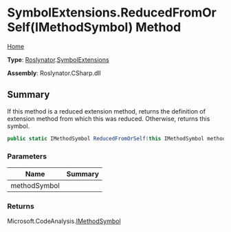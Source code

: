# SymbolExtensions\.ReducedFromOrSelf\(IMethodSymbol\) Method

[Home](../../../README.md)

**Type**: [Roslynator](../../README.md)\.[SymbolExtensions](../README.md)

**Assembly**: Roslynator\.CSharp\.dll

## Summary

If this method is a reduced extension method, returns the definition of extension method from which this was reduced\. Otherwise, returns this symbol\.

```csharp
public static IMethodSymbol ReducedFromOrSelf(this IMethodSymbol methodSymbol)
```

### Parameters

| Name | Summary |
| ---- | ------- |
| methodSymbol | |

### Returns

Microsoft\.CodeAnalysis\.[IMethodSymbol](https://docs.microsoft.com/en-us/dotnet/api/microsoft.codeanalysis.imethodsymbol)

